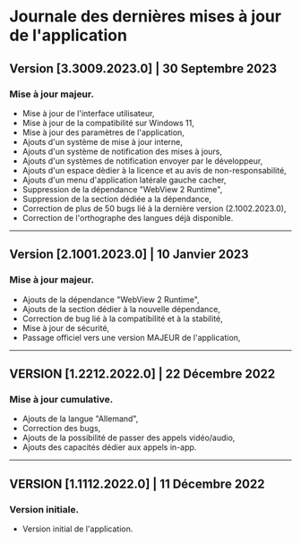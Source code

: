 # Journale des dernières mises à jour de l'application

## Version [3.3009.2023.0] | 30 Septembre 2023
### Mise à jour majeur.

- Mise à jour de l'interface utilisateur,
- Mise à jour de la compatibilité sur Windows 11,
- Mise à jour des paramètres de l'application,
- Ajouts d'un système de mise à jour interne,
- Ajouts d'un système de notification des mises à jours,
- Ajouts d'un systèmes de notification envoyer par le développeur,
- Ajouts d'un espace dèdier à la licence et au avis de non-responsabilité,
- Ajouts d'un menu d'application latérale gauche cacher,
- Suppression de la dépendance "WebView 2 Runtime",
- Suppression de la section dédiée a la dépendance,
- Correction de plus de 50 bugs lié à la dernière version (2.1002.2023.0),
- Correction de l'orthographe des langues déjà disponible.

***

## Version [2.1001.2023.0] | 10 Janvier 2023
### Mise à jour majeur.

- Ajouts de la dépendance "WebView 2 Runtime",
- Ajouts de la section dédier à la nouvelle dépendance,
- Correction de bug lié à la compatibilité et à la stabilité,
- Mise à jour de sécurité,
- Passage officiel vers une version MAJEUR de l'application,

***

## VERSION [1.2212.2022.0] | 22 Décembre 2022
### Mise à jour cumulative.

- Ajouts de la langue "Allemand",
- Correction des bugs,
- Ajouts de la possibilité de passer des appels vidéo/audio,
- Ajouts des capacités dédier aux appels in-app.

***

## VERSION [1.1112.2022.0] | 11 Décembre 2022
### Version initiale.

- Version initial de l'application.